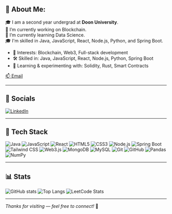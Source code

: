 ## 💫 About Me:
🎓 I am a second year undergrad at **Doon University**.  
🔭 I’m currently working on Blockchain.  
🌱 I’m currently learning Data Science.  
🎓 I'm skilled in Java, JavaScript, React, Node.js, Python, and Spring Boot.  
- 🎯 Interests: Blockchain, Web3, Full-stack development
- 🛠️ Skilled in: Java, JavaScript, React, Node.js, Python, Spring Boot
- 🧪 Learning & experimenting with: Solidity, Rust, Smart Contracts

[📫 Email](mailto:khushic142@gmail.com)

---

## 🔗 Socials
[![LinkedIn](https://img.shields.io/badge/LinkedIn-0A66C2?logo=linkedin&logoColor=white&style=flat)](https://linkedin.com/in/khushi-ch)

---

## 🧰 Tech Stack
![Java](https://img.shields.io/badge/Java-ED8B00?logo=java&logoColor=white&style=flat) 
![JavaScript](https://img.shields.io/badge/JavaScript-F7DF1E?logo=javascript&logoColor=black&style=flat) 
![React](https://img.shields.io/badge/React-61DAFB?logo=react&logoColor=black&style=flat) 
![HTML5](https://img.shields.io/badge/HTML5-E34F26?logo=html5&logoColor=white&style=flat) 
![CSS3](https://img.shields.io/badge/CSS3-1572B6?logo=css3&logoColor=white&style=flat)
![Node.js](https://img.shields.io/badge/Node.js-339933?logo=node.js&logoColor=white&style=flat) 
![Spring Boot](https://img.shields.io/badge/SpringBoot-6DB33F?logo=springboot&logoColor=white&style=flat)
![Tailwind CSS](https://img.shields.io/badge/TailwindCSS-38B2AC?logo=tailwind-css&logoColor=white&style=flat)
![Web3.js](https://img.shields.io/badge/Web3.js-2D2D2D?logo=web3dotjs&logoColor=white&style=flat)
![MongoDB](https://img.shields.io/badge/MongoDB-47A248?logo=mongodb&logoColor=white&style=flat)
![MySQL](https://img.shields.io/badge/MySQL-4479A1?logo=mysql&logoColor=white&style=flat)
![Git](https://img.shields.io/badge/Git-F05032?logo=git&logoColor=white&style=flat)
![GitHub](https://img.shields.io/badge/GitHub-181717?logo=github&logoColor=white&style=flat)
![Pandas](https://img.shields.io/badge/Pandas-150458?logo=pandas&logoColor=white&style=flat)
![NumPy](https://img.shields.io/badge/NumPy-013243?logo=numpy&logoColor=white&style=flat)

---

## 📊 Stats
![GitHub stats](https://github-readme-stats.vercel.app/api?username=khushichauhan7&show_icons=true&theme=radical)
![Top Langs](https://github-readme-stats.vercel.app/api/top-langs/?username=khushichauhan7&layout=compact&theme=radical)
![LeetCode Stats](https://leetcard.jacoblin.cool/khushichauhan7?theme=dark)

---

*Thanks for visiting — feel free to connect!* 🚀
